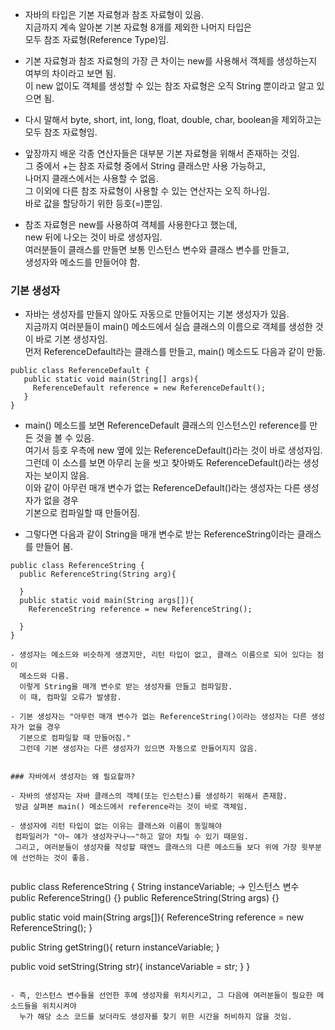 

- 자바의 타입은 기본 자료형과 참조 자료형이 있음.  
  지금까지 계속 알아본 기본 자료형 8개를 제외한 나머지 타입은  
  모두 참조 자료형(Reference Type)임.  
  
- 기본 자료형과 참조 자료형의 가장 큰 차이는 new를 사용해서 객체를 생성하는지 여부의 차이라고 보면 됨.  
  이 new 없이도 객체를 생성할 수 있는 참조 자료형은 오직 String 뿐이라고 알고 있으면 됨.  
  
- 다시 말해서 byte, short, int, long, float, double, char, boolean을 제외하고는  
  모두 참조 자료형임.  
  
- 앞장까지 배운 각종 연산자들은 대부분 기본 자료형을 위해서 존재하는 것임.  
  그 중에서 +는 참조 자료형 중에서 String 클래스만 사용 가능하고,  
  나머지 클래스에서는 사용할 수 없음.  
  그 이외에 다른 참조 자료형이 사용할 수 있는 연산자는 오직 하나임.  
  바로 값을 할당하기 위한 등호(=)뿐임.  
  

- 참조 자료형은 new를 사용하여 객체를 사용한다고 했는데,  
  new 뒤에 나오는 것이 바로 생성자임.  
  여러분들이 클래스를 만들면 보통 인스턴스 변수와 클래스 변수를 만들고,  
  생성자와 메소드를 만들어야 함.  
 
  
### 기본 생성자

- 자바는 생성자를 만들지 않아도 자동으로 만들어지는 기본 생성자가 있음.  
  지금까지 여러분들이 main() 메소드에서 실습 클래스의 이름으로 객체를 생성한 것이 바로 기본 생성자임.  
  먼저 ReferenceDefault라는 클래스를 만들고, main() 메소드도 다음과 같이 만듦.  
  
```
public class ReferenceDefault {
   public static void main(String[] args){
     ReferenceDefault reference = new ReferenceDefault();
   }
}
```

- main() 메소드를 보면 ReferenceDefault 클래스의 인스턴스인 reference를 만든 것을 볼 수 있음.  
  여기서 등호 우측에 new 옆에 있는 ReferenceDefault()라는 것이 바로 생성자임.  
  그런데 이 소스를 보면 아무리 눈을 씻고 찾아봐도 ReferenceDefault()라는 생성자는 보이지 않음.  
  이와 같이 아무런 매개 변수가 없는 ReferenceDefault()라는 생성자는 다른 생성자가 없을 경우  
  기본으로 컴파일할 때 만들어짐.  
  
- 그렇다면 다음과 같이 String을 매개 변수로 받는 ReferenceString이라는 클래스를 만들어 봄.  
  
 ```
 public class ReferenceString {
   public ReferenceString(String arg){
    
   }
   public static void main(String args[]){
     ReferenceString reference = new ReferenceString();
    
   }
 }
 
 - 생성자는 메소드와 비슷하게 생겼지만, 리턴 타입이 없고, 클래스 이름으로 되어 있다는 점이  
   메소드와 다름.  
   이렇게 String을 매개 변수로 받는 생성자를 만들고 컴파일함.  
   이 때, 컴파일 오류가 발생함.  
  
 - 기본 생성자는 "아무런 매개 변수가 없는 ReferenceString()이라는 생성자는 다른 생성자가 없을 경우  
   기본으로 컴파일할 때 만들어짐." 
   그런데 기본 생성자는 다른 생성자가 있으면 자동으로 만들어지지 않음.  
 
 
### 자바에서 생성자는 왜 필요할까? 

- 자바의 생성자는 자바 클래스의 객체(또는 인스턴스)를 생성하기 위해서 존재함.  
  방금 살펴본 main() 메소드에서 reference라는 것이 바로 객체임.  
  
- 생성자에 리턴 타입이 없는 이유는 클래스와 이름이 동일해야  
  컴파일러가 "아~ 얘가 생성자구나~~"하고 알아 차릴 수 있기 때문임.  
  그리고, 여러분들이 생성자를 작성할 때엔느 클래스의 다른 메소드들 보다 위에 가장 윗부분에 선언하는 것이 좋음.  
  
```
public class ReferenceString {
   String instanceVariable; -> 인스턴스 변수
   public ReferenceString() {}
   public ReferenceString(String args) {} 
   
   public static void main(String args[]){
     ReferenceString reference = new ReferenceString();
   }
   
   public String getString(){
      return instanceVariable;
   }
   
   public void setString(String str){
      instanceVariable = str;
   }
}
``` 
   
- 즉, 인스턴스 변수들을 선언한 후에 생성자를 위치시키고, 그 다음에 여러분들이 필요한 메소드들을 위치시켜야  
  누가 해당 소스 코드를 보더라도 생성자를 찾기 위한 시간을 허비하지 않을 것임.  
  
   
